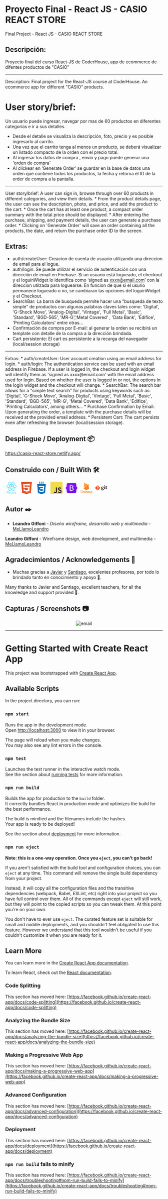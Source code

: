 # Proyecto Final - React JS - CASIO REACT STORE
Final Project - React JS - CASIO REACT STORE

## Descripción:

Proyecto final del curso React-JS de CoderHouse, app de ecommerce de difentes productos de "CASIO"
<hr>
Description:
Final project for the React-JS course at CoderHouse. An ecommerce app for different "CASIO" products.

# User story/brief:
Un usuario puede ingresar, navegar por mas de 60 productos en diferentes categorías e ir a sus detalles.
* Desde el detalle se visualiza la descripción, foto, precio y es posible ingresarlo al carrito.
* Una vez que el carrito tenga al menos un producto, se deberá visualizar un listado compacto de la orden con el precio total.
* Al ingresar los datos de compra , envio y pago puede generar una 'orden de compra'
* Al clickear en ‘Generate Order’ se guardar en la base de datos una orden que contiene todos los productos, la fecha y retorna el ID de la order de compra a la pantalla.
<hr>
User story/brief:
A user can sign in, browse through over 60 products in different categories, and view their details.
* From the product details page, the user can see the description, photo, and price, and add the product to the cart.
* Once the cart has at least one product, a compact order summary with the total price should be displayed.
* After entering the purchase, shipping, and payment details, the user can generate a purchase order.
* Clicking on 'Generate Order' will save an order containing all the products, the date, and return the purchase order ID to the screen.

## Extras:
* auth/createUser: Creacion de cuenta de usuario utilizando una direccion de email para el logue.
* auth/login: Se puede utilizar el servicio de autenticación con una dirección de email en Firebase. Si un usuario está logueado, el checkout y el loguinWidget lo identifica como ‘signed as xxxx@email.com’ con la direccion utilzada para loguearse.
En funcion de que si el usurio permanece logueado o no, se cambiaran las opciones del loguinWidget y el Checkout.
* SearchBar: La barra de busqueda permite hacer una "busqueda de texto simple" de productos con algunas palabras claves tales como: 
'Digital', 'G-Shock Move', 'Analog-Digital', 'Vintage', 'Full Metal', 'Basic', 'Standard', 'BGD-565', 'MR-G','Metal Covered' , 'Data Bank', 'Edifice', 'Printing Calculators' entre otras...
* Confirmación de compra por E-mail: al generar la orden se recibirá un template con detalle de la compra a la dirección brindada.
* Cart persistente: El cart es persistente a la recarga del navegador (local/session storage)
<hr>
Extras:
* auth/createUser: User account creation using an email address for login.
* auth/login: The authentication service can be used with an email address in Firebase. If a user is logged in, the checkout and login widget will identify them as 'signed as xxxx@email.com' with the email address used for login.
Based on whether the user is logged in or not, the options in the login widget and the checkout will change.
* SearchBar: The search bar allows for a "simple text search" for products using keywords such as:
'Digital', 'G-Shock Move', 'Analog-Digital', 'Vintage', 'Full Metal', 'Basic', 'Standard', 'BGD-565', 'MR-G', 'Metal Covered', 'Data Bank', 'Edifice', 'Printing Calculators', among others...
* Purchase Confirmation by Email: Upon generating the order, a template with the purchase details will be received at the provided email address.
* Persistent Cart: The cart persists even after refreshing the browser (local/session storage).

## Despliegue / Deployment 📦

https://casio-react-store.netlify.app/

## Construido con / Built With 🛠️

<div>
  <img src="https://github.com/devicons/devicon/blob/master/icons/react/react-original-wordmark.svg" title="REACT" alt="REACT" width="40" height="40"/>&nbsp;
  <img src="https://github.com/devicons/devicon/blob/master/icons/html5/html5-original.svg" title="HTML5" alt="HTML" width="40" height="40"/>&nbsp;
  <img src="https://github.com/devicons/devicon/blob/master/icons/css3/css3-plain-wordmark.svg"  title="CSS3" alt="CSS" width="40" height="40"/>&nbsp;
  <img src="https://github.com/devicons/devicon/blob/master/icons/javascript/javascript-original.svg" title="JavaScript" alt="JavaScript" width="40" height="40"/>&nbsp;
  <img src="https://raw.githubusercontent.com/devicons/devicon/1119b9f84c0290e0f0b38982099a2bd027a48bf1/icons/bootstrap/bootstrap-original.svg" title="Bootstrap" alt="Bootstrap" width="40" height="40"/>&nbsp;
  <img src="https://github.com/devicons/devicon/blob/master/icons/firebase/firebase-plain-wordmark.svg" title="Firebase" alt="Firebase" width="40" height="40"/>&nbsp;
  <img src="https://github.com/devicons/devicon/blob/master/icons/git/git-original-wordmark.svg" title="Git" alt="Git" width="40" height="40"/>  
</div>

 ## Autor ✒️

* **Leandro Giffoni** - *Diseño wireframe, desarrollo web y multimedia* - [MeLlamoLeandro](https://github.com/MeLlamoLeandro)
  
**Leandro Giffoni** - Wireframe design, web development, and multimedia - [MeLlamoLeandro](https://github.com/MeLlamoLeandro)
  
## Agradecimientos / Acknowledgements 🎁

* Muchas gracias a [Javier](https://github.com/JavierVeron) y [Santiago](https://github.com/SRivarola), excelentes profesores, por todo lo brindado tanto en conocimiento y apoyo 📢.

Many thanks to Javier and Santiago, excellent teachers, for all the knowledge and support provided 📢.

  
 ## Capturas / Screenshots 📷
 <div id = "header" align = "center">  
  <img src="https://github.com/MeLlamoLeandro/ProyectoFinalGiffoni/blob/master/captures/CASIO-REACT-STORE.gif"   alt="email" height="50%" />
</div>
 
<hr>

# Getting Started with Create React App

This project was bootstrapped with [Create React App](https://github.com/facebook/create-react-app).

## Available Scripts

In the project directory, you can run:

### `npm start`

Runs the app in the development mode.\
Open [http://localhost:3000](http://localhost:3000) to view it in your browser.

The page will reload when you make changes.\
You may also see any lint errors in the console.

### `npm test`

Launches the test runner in the interactive watch mode.\
See the section about [running tests](https://facebook.github.io/create-react-app/docs/running-tests) for more information.

### `npm run build`

Builds the app for production to the `build` folder.\
It correctly bundles React in production mode and optimizes the build for the best performance.

The build is minified and the filenames include the hashes.\
Your app is ready to be deployed!

See the section about [deployment](https://facebook.github.io/create-react-app/docs/deployment) for more information.

### `npm run eject`

**Note: this is a one-way operation. Once you `eject`, you can't go back!**

If you aren't satisfied with the build tool and configuration choices, you can `eject` at any time. This command will remove the single build dependency from your project.

Instead, it will copy all the configuration files and the transitive dependencies (webpack, Babel, ESLint, etc) right into your project so you have full control over them. All of the commands except `eject` will still work, but they will point to the copied scripts so you can tweak them. At this point you're on your own.

You don't have to ever use `eject`. The curated feature set is suitable for small and middle deployments, and you shouldn't feel obligated to use this feature. However we understand that this tool wouldn't be useful if you couldn't customize it when you are ready for it.

## Learn More

You can learn more in the [Create React App documentation](https://facebook.github.io/create-react-app/docs/getting-started).

To learn React, check out the [React documentation](https://reactjs.org/).

### Code Splitting

This section has moved here: [https://facebook.github.io/create-react-app/docs/code-splitting](https://facebook.github.io/create-react-app/docs/code-splitting)

### Analyzing the Bundle Size

This section has moved here: [https://facebook.github.io/create-react-app/docs/analyzing-the-bundle-size](https://facebook.github.io/create-react-app/docs/analyzing-the-bundle-size)

### Making a Progressive Web App

This section has moved here: [https://facebook.github.io/create-react-app/docs/making-a-progressive-web-app](https://facebook.github.io/create-react-app/docs/making-a-progressive-web-app)

### Advanced Configuration

This section has moved here: [https://facebook.github.io/create-react-app/docs/advanced-configuration](https://facebook.github.io/create-react-app/docs/advanced-configuration)

### Deployment

This section has moved here: [https://facebook.github.io/create-react-app/docs/deployment](https://facebook.github.io/create-react-app/docs/deployment)

### `npm run build` fails to minify

This section has moved here: [https://facebook.github.io/create-react-app/docs/troubleshooting#npm-run-build-fails-to-minify](https://facebook.github.io/create-react-app/docs/troubleshooting#npm-run-build-fails-to-minify)
